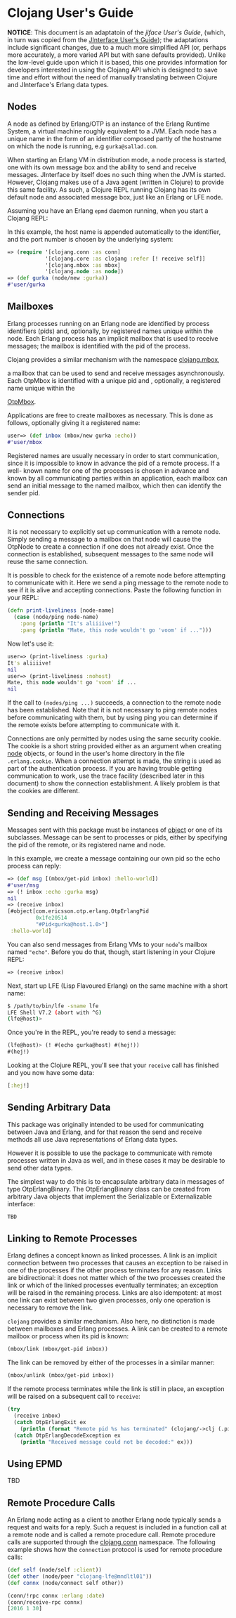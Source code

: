 # Clojang User's Guide

**NOTICE**: This document is an adaptatoin of the *jiface User's Guide*,
(which, in turn was copied from the
[JInterface User's Guide](erlang/jinterface_users_guide.html)); the
adaptations include significant changes, due to a much more simplified API
(or, perhaps more accurately, a more varied API but with sane defaults
provided). Unlike the low-level guide upon which it is based, this one
provides information for developers interested in using the Clojang API which
is designed to save time and effort without the need of manually translating
between Clojure and JInterface's Erlang data types.


## Nodes

A node as defined by Erlang/OTP is an instance of the Erlang Runtime System, a
virtual machine roughly equivalent to a JVM. Each node has a unique name in
the form of an identifier composed partly of the hostname on which the node is
running, e.g ``gurka@sallad.com``.

When starting an Erlang VM in distribution mode, a node process is started,
one with its own message box and the ability to send and receive messages.
JInterface by itself does no such thing when the JVM is started. However,
Clojang makes use of a Java agent (written in Clojure) to provide this same
facility. As such, a Clojure REPL running Clojang has its own default node and
associated message box, just like an Erlang or LFE node.

Assuming you have an Erlang ``epmd`` daemon running, when you start a Clojang
REPL:

In this example, the host name is appended automatically to the identifier,
and the port number is chosen by the underlying system:

```clj
=> (require '[clojang.conn :as conn]
            '[clojang.core :as clojang :refer [! receive self]]
            '[clojang.mbox :as mbox]
            '[clojang.node :as node])
=> (def gurka (node/new :gurka))
#'user/gurka
```


## Mailboxes

Erlang processes running on an Erlang node are identified by process
identifiers (pids) and, optionally, by registered names unique within the
node. Each Erlang process has an implicit mailbox that is used to receive
messages; the mailbox is identified with the pid of the process.

Clojang provides a similar mechanism with the namespace
[clojang.mbox](clojang/current/clojang.mbox.html),

a mailbox that can be used to send and receive messages asynchronously. Each
OtpMbox is identified with a unique pid and , optionally, a registered name
unique within the

[OtpMbox](erlang/java/com/ericsson/otp/erlang/OtpMbox.html).

Applications are free to create mailboxes as necessary. This is done as
follows, optionally giving it a registered name:

```clj
user=> (def inbox (mbox/new gurka :echo))
#'user/mbox
```

Registered names are usually necessary in order to start communication, since
it is impossible to know in advance the pid of a remote process. If a well-
known name for one of the processes is chosen in advance and known by all
communicating parties within an application, each mailbox can send an initial
message to the named mailbox, which then can identify the sender pid.


##  Connections

It is not necessary to explicitly set up communication with a remote node.
Simply sending a message to a mailbox on that node will cause the OtpNode to
create a connection if one does not already exist. Once the connection is
established, subsequent messages to the same node will reuse the same
connection.

It is possible to check for the existence of a remote node before attempting
to communicate with it. Here we send a ping message to the remote node to see
if it is alive and accepting connections. Paste the following function in your
REPL:

```clj
(defn print-liveliness [node-name]
  (case (node/ping node-name)
    :pong (println "It's aliiiive!")
    :pang (println "Mate, this node wouldn't go 'voom' if ...")))
```

Now let's use it:

```clj
user=> (print-liveliness :gurka)
It's aliiiive!
nil
user=> (print-liveliness :nohost)
Mate, this node wouldn't go 'voom' if ...
nil
```

If the call to ``(nodes/ping ...)`` succeeds, a connection to the remote node
has been established. Note that it is not necessary to ping remote nodes
before communicating with them, but by using ping you can determine if the
remote exists before attempting to communicate with it.

Connections are only permitted by nodes using the same security cookie. The
cookie is a short string provided either as an argument when creating
[node](clojang/current/clojang.jinterface.otp.nodes.html#var-NodeObject)
objects, or found in the user's home directory in the file ``.erlang.cookie``.
When a connection attempt is made, the string is used as part of the
authentication process. If you are having trouble getting communication to
work, use the trace facility (described later in this document) to show the
connection establishment. A likely problem is that the cookies are different.


## Sending and Receiving Messages

Messages sent with this package must be instances of
[object](clojang/current/clojang.jinterface.erlang.object.html) or one of its
subclasses. Message can be sent to processes or pids, either by specifying the
pid of the remote, or its registered name and node.

In this example, we create a message containing our own pid so the echo
process can reply:

```clj
=> (def msg [(mbox/get-pid inbox) :hello-world])
#'user/msg
=> (! inbox :echo :gurka msg)
nil
=> (receive inbox)
[#object[com.ericsson.otp.erlang.OtpErlangPid
         0x1fe20514
         "#Pid<gurka@host.1.0>"]
 :hello-world]
```

You can also send messages from Erlang VMs to your ``node``'s mailbox named
``"echo"``. Before you do that, though, start listening in your Clojure REPL:

```clj
=> (receive inbox)
```

Next, start up LFE (Lisp Flavoured Erlang) on the same machine with a short
name:

```bash
$ /path/to/bin/lfe -sname lfe
LFE Shell V7.2 (abort with ^G)
(lfe@host)>
```

Once you're in the REPL, you're ready to send a message:

```cl
(lfe@host)> (! #(echo gurka@host) #(hej!))
#(hej!)
```

Looking at the Clojure REPL, you'll see that your ``receive`` call has
finished and you now have some data:

```clj
[:hej!]
```


##  Sending Arbitrary Data

This package was originally intended to be used for communicating between Java
and Erlang, and for that reason the send and receive methods all use Java
representations of Erlang data types.

However it is possible to use the package to communicate with remote processes
written in Java as well, and in these cases it may be desirable to send other
data types.

The simplest way to do this is to encapsulate arbitrary data in messages of
type OtpErlangBinary. The OtpErlangBinary class can be created from arbitrary
Java objects that implement the Serializable or Externalizable interface:

```clj
TBD
```


## Linking to Remote Processes

Erlang defines a concept known as linked processes. A link is an implicit
connection between two processes that causes an exception to be raised in one
of the processes if the other process terminates for any reason. Links are
bidirectional: it does not matter which of the two processes created the link
or which of the linked processes eventually terminates; an exception will be
raised in the remaining process. Links are also idempotent: at most one link
can exist between two given processes, only one operation is necessary to
remove the link.

`clojang` provides a similar mechanism. Also here, no distinction is made
between mailboxes and Erlang processes. A link can be created to a remote
mailbox or process when its pid is known:

```clj
(mbox/link (mbox/get-pid inbox))
```

The link can be removed by either of the processes in a similar manner:

```clj
(mbox/unlink (mbox/get-pid inbox))
```

If the remote process terminates while the link is still in place, an
exception will be raised on a subsequent call to `receive`:

```clj
(try
  (receive inbox)
  (catch OtpErlangExit ex
    (println (format "Remote pid %s has terminated" (clojang/->clj (.pid ex)))))
  (catch OtpErlangDecodeException ex
    (println "Received message could not be decoded:" ex)))
```


##  Using EPMD

TBD


## Remote Procedure Calls

An Erlang node acting as a client to another Erlang node typically sends a
request and waits for a reply. Such a request is included in a function call
at a remote node and is called a remote procedure call. Remote procedure calls
are supported through the [clojang.conn]() namespace. The following example
shows how the ``connection`` protocol is used for remote procedure calls:

```clj
(def self (node/self :client))
(def other (node/peer "clojang-lfe@mndltl01"))
(def connx (node/connect self other))

(conn/!rpc connx :erlang :date)
(conn/receive-rpc connx)
[2016 1 30]
```

